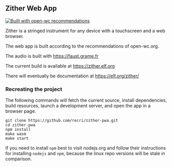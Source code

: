 ## Zither Web App

[![Built with open-wc recommendations](https://img.shields.io/badge/built%20with-open--wc-blue.svg)](https://github.com/open-wc)

Zither is a stringed instrument for any device with a touchscreen and a web browser.

The web app is built according to the recommendations of open-wc.org.

The audio is built with https://faust.grame.fr

The current build is available at https://zither.elf.org

There will eventually be documentation at https://elf.org/zither/

### Recreating the project

The following commands will fetch the current source, 
install dependencies, build resources, launch a development server,
and open the app in a browser page.
```
git clone https://github.com/recri/zither-pwa.git
cd zither-pwa
npm install
make wasm
make start 
```
If you need to install ```npm``` best to visit nodejs.org and follow
their instructions for installing ```nodejs``` and ```npm```, because
the linux repo versions will be stale in comparison.


